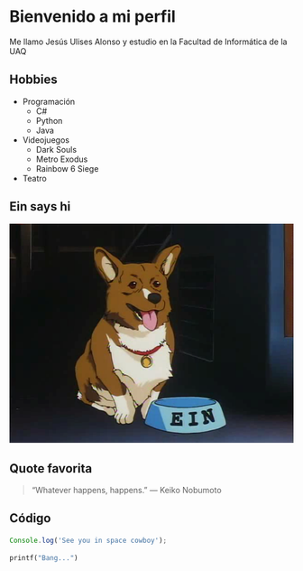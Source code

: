 # Bienvenido a mi perfil

Me llamo Jesús Ulises Alonso y estudio en la Facultad de Informática de la UAQ

## Hobbies
- Programación
    - C#
    - Python
    - Java
- Videojuegos
    - Dark Souls
    - Metro Exodus
    - Rainbow 6 Siege
- Teatro

## Ein says hi

![Foto de mi mascota](ein.png)

## Quote favorita
> “Whatever happens, happens.” ― Keiko Nobumoto

## Código
```javascript
Console.log('See you in space cowboy');
```

```python
printf("Bang...")
```